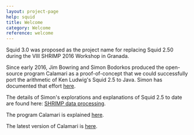 ```yaml
---
layout: project-page
help: squid
title: Welcome
category: Welcome
reference: welcome
---
```


Squid 3.0 was proposed as the project name for replacing Squid 2.50 during the VIII SHRIMP 2016 Workshop in Granada.

Since early 2016, Jim Bowring and Simon Bodorkos produced the open-source program Calamari as a proof-of-concept that we could
successfully port the arithmetic of Ken Ludwig's Squid 2.5 to Java. Simon has documented that effort <a href="https://github.com/CIRDLES/Squid/wiki" target="_blank">here</a>.



The details of Simon's explorations and
explanations of Squid 2.5 to date are found here:
<a href="https://github.com/CIRDLES/ET_Redux/wiki/SHRIMP:-Intro" target="_blank">SHRIMP data processing</a>.

The program Calamari is explained <a href="https://github.com/bowring/Calamari/blob/master/README.md" target="_blank">here</a>.

The latest version of Calamari is <a href="https://github.com/bowring/Calamari/releases" target="_blank">here</a>.
